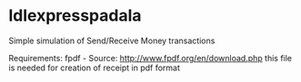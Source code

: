 # ldlexpresspadala
Simple simulation of Send/Receive Money transactions

Requirements: fpdf - Source: http://www.fpdf.org/en/download.php this file is needed for creation of receipt in pdf format
